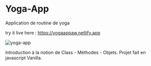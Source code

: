 # Yoga-App
Application de routine de yoga

try it live here : https://yogaappaw.netlify.app

![yoga-app](https://user-images.githubusercontent.com/90448006/170215438-a7886423-fec3-4d96-9b95-f9beb9d23729.jpg)


Introduction à la notion de Class - Méthodes - Objets.
Projet fait en javascript Vanilla.



